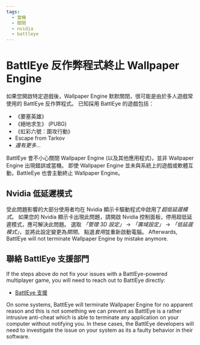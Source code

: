 ```yaml
---
tags:
  - 當機
  - 關閉
  - nvidia
  - battleye
---
```


# BattlEye 反作弊程式終止 Wallpaper Engine
如果您開啟特定遊戲後，Wallpaper Engine 默默關閉，很可能是由於多人遊戲常使用的 BattlEye 反作弊程式。 已知採用 BattlEye 的遊戲包括：

* 《要塞英雄》
* 《絕地求生》 (PUBG)
* 《虹彩六號：圍攻行動》
* Escape from Tarkov
* *還有更多…*

BattlEye 會不小心關閉 Wallpaper Engine (以及其他應用程式)，並非 Wallpaper Engine 出現錯誤或當機。 即使 Wallpaper Engine 並未與系統上的遊戲或軟體互動，BattleEye 也會主動終止 Wallpaper Engine。

## Nvidia 低延遲模式
受此問題影響的大部分使用者均在 Nvidia 顯示卡驅動程式中啟用了*超低延遲模式*。 如果您的 Nvidia 顯示卡出現此問題，請開啟 Nvidia 控制面板，停用超低延遲模式，應可解決此問題。 選取 *「管理 3D 設定」* -> *「廣域設定」* -> *「低延遲模式」*，並將此設定變更為*關閉*。 點選*套用*並重新啟動電腦。 Afterwards, BattlEye will not terminate Wallpaper Engine by mistake anymore.

## 聯絡 BattlEye 支援部門
If the steps above do not fix your issues with a BattlEye-powered multiplayer game, you will need to reach out to BattlEye directly:

* [BattlEye 支援](https://www.battleye.com/contact/)

On some systems, BattlEye will terminate Wallpaper Engine for no apparent reason and this is not something we can prevent as BattlEye is a rather intrusive anti-cheat which is able to terminate any application on your computer without notifying you. In these cases, the BattlEye developers will need to investigate the issue on your system as its a faulty behavior in their software.